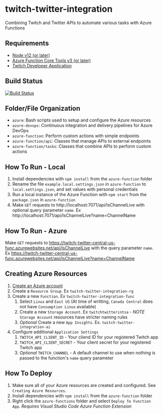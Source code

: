 # twitch-twitter-integration
Combining Twitch and Twitter APIs to automate various tasks with Azure Functions

## Requirements
* [Node v12 (or later)](https://nodejs.org/en/download/)
* [Azure Function Core Tools v3 (or later)](https://www.npmjs.com/package/azure-functions-core-tools)
* [Twitch Developer Application](https://dev.twitch.tv/console/apps)

## Build Status
[![Build Status](https://dev.azure.com/CamSpencer816/Twitch%20Twitter%20Integration/_apis/build/status/Build%20and%20Deploy%20Twitch%20Twitter%20Function?branchName=master)](https://dev.azure.com/CamSpencer816/Twitch%20Twitter%20Integration/_build/latest?definitionId=1&branchName=master)

## Folder/File Organization
* `azure`: Bash scripts used to setup and configure the Azure resources
* `azure-devops`: Continuous integration and delivery pipelines for Azure DevOps
* `azure-function`: Perform custom actions with simple endpoints
* `azure-function/api`: Classes that manage APIs to external endpoints
* `azure-function/tasks`: Classes that combine APIs to perform custom actions

## How To Run - Local
1. Install dependencies with `npm install` from the `azure-function` folder
1. Rename the file `example.local.settings.json` in `azure-function` to `local.settings.json`, and set values with personal credentials
1. Run a local instance of the Azure Function with `npm start` from the `package.json` in `azure-function`
1. Make `GET` requests to http://localhost:7071/api/IsChannelLive with optional query parameter `name`. Ex http://localhost:7071/api/IsChannelLive?name=ChannelName

## How To Run - Azure
Make `GET` requests to https://twitch-twitter-central-us-func.azurewebsites.net/api/IsChannelLive with the query parameter `name`. Ex https://twitch-twitter-central-us-func.azurewebsites.net/api/IsChannelLive?name=ChannelName

## Creating Azure Resources
1. [Create an Azure account](https://azure.microsoft.com/en-ca/free/)
1. Create a `Resource Group`. Ex `twitch-twitter-integration-rg`
1. Create a new `Function`. Ex `twitch-twitter-integration-func`
    1. Select `Linux` and `East US` (At time of writting, `Canada Central` does not have `Consumption Linux` available)
    1. Create a new `Storage Account`. Ex `twitchtwitterintsa` - *NOTE* `Storage Account` resources have stricter naming rules
    1. *Optional* Create a new `App Insights`. Ex. `twitch-twitter-integration-ai`
1. Configure additional `Application Settings`
    1. `TWITCH_API_CLIENT_ID` - Your cliend ID for your registered Twitch app
    1. `TWITCH_API_CLIENT_SECRET` - Your client secret for your registered Twitch app
    1. *Optional* `TWITCH_CHANNEL` - A default channel to use when nothing is passed to the function's `name` query parameter

## How To Deploy
1. Make sure all of your Azure resources are created and configured. See `Creating Azure Resources`.
1. Install dependencies with `npm install` from the `azure-function` folder
1. Right click the `azure-functions` folder and select `Deploy To Function App`. *Requires Visual Studio Code Azure Function Extension*